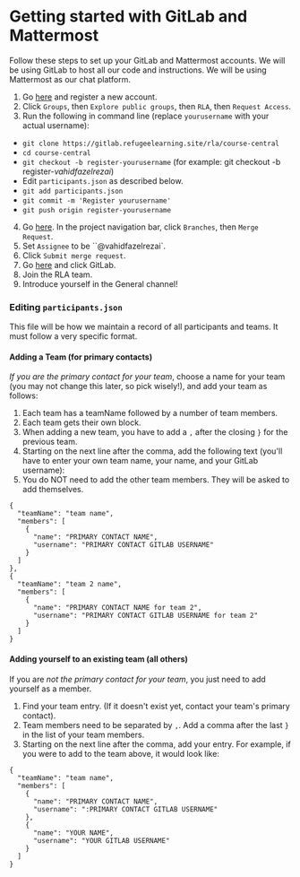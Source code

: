 # Getting started with GitLab and Mattermost

Follow these steps to set up your GitLab and Mattermost accounts. We will be using GitLab to host all our code and instructions. We will be using Mattermost as our chat platform.
1. Go [here](https://gitlab.refugeelearning.site) and register a new account.
2. Click `Groups`, then `Explore public groups`, then `RLA`, then `Request Access`.
3. Run the following in command line (replace `yourusername` with your actual username):
  - `git clone https://gitlab.refugeelearning.site/rla/course-central`
  - `cd course-central`
  - `git checkout -b register-yourusername` (for example: git checkout -b register-*vahidfazelrezai*)
  - Edit `participants.json` as described below.
  - `git add participants.json`
  - `git commit -m 'Register yourusername'`
  - `git push origin register-yourusername`
4. Go [here](https://gitlab.refugeelearning.site/rla/course-central). In the project navigation bar, click `Branches`, then `Merge Request`.
5. Set `Assignee` to be ``@vahidfazelrezai`.
6. Click `Submit merge request`.
7. Go [here](https://mattermost.refugeelearning.site) and click GitLab.
8. Join the RLA team.
9. Introduce yourself in the General channel!


### Editing `participants.json`
This file will be how we maintain a record of all participants and teams. It must follow a very specific format.

#### Adding a Team (for primary contacts)

*If you are the primary contact for your team*, choose a name for your team (you may not change this later, so pick wisely!), and add your team as follows:

1. Each team has a teamName followed by a number of team members. 
2. Each team gets their own block.
3. When adding a new team, you have to add a `,` after the closing `}` for the previous team. 
4. Starting on the next line after the comma, add the following text (you'll have to enter your own team name, your name, and your GitLab username):
5. You do NOT need to add the other team members. They will be asked to add themselves. 

```
{
  "teamName": "team name",
  "members": [
    {
      "name": "PRIMARY CONTACT NAME",
      "username": "PRIMARY CONTACT GITLAB USERNAME"
    }
  ]
},
{
  "teamName": "team 2 name",
  "members": [
    {
      "name": "PRIMARY CONTACT NAME for team 2",
      "username": "PRIMARY CONTACT GITLAB USERNAME for team 2"
    }
  ]
}
```

#### Adding yourself to an existing team (all others)

If you are *not the primary contact for your team*, you just need to add yourself as a member. 
1. Find your team entry. (If it doesn't exist yet, contact your team's primary contact). 
2. Team members need to be separated by `,`. Add a comma after the last `}` in the list of your team members. 
3. Starting on the next line after the comma, add your entry. For example, if you were to add to the team above, it would look like:

```
{
  "teamName": "team name",
  "members": [
    {
      "name": "PRIMARY CONTACT NAME",
      "username": ":PRIMARY CONTACT GITLAB USERNAME"
    },
    {
      "name": "YOUR NAME",
      "username": "YOUR GITLAB USERNAME"
    }
  ]
}
```

